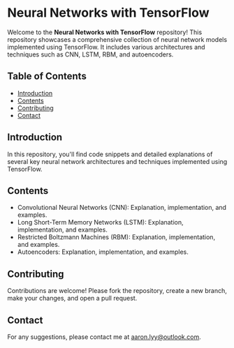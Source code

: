 # Neural Networks with TensorFlow

Welcome to the **Neural Networks with TensorFlow** repository! This repository showcases a comprehensive collection of neural network models implemented using TensorFlow. It includes various architectures and techniques such as CNN, LSTM, RBM, and autoencoders.

## Table of Contents

- [Introduction](#introduction)
- [Contents](#contents)
- [Contributing](#contributing)
- [Contact](#contact)

## Introduction

In this repository, you'll find code snippets and detailed explanations of several key neural network architectures and techniques implemented using TensorFlow.

## Contents

- Convolutional Neural Networks (CNN): Explanation, implementation, and examples.
- Long Short-Term Memory Networks (LSTM): Explanation, implementation, and examples.
- Restricted Boltzmann Machines (RBM): Explanation, implementation, and examples.
- Autoencoders: Explanation, implementation, and examples.

## Contributing

Contributions are welcome! Please fork the repository, create a new branch, make your changes, and open a pull request.

## Contact

For any suggestions, please contact me at [aaron.lyy@outlook.com](mailto:aaron.lyy@outlook.com).
